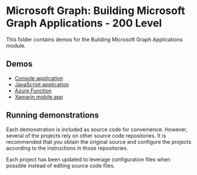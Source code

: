 # Microsoft Graph: Building Microsoft Graph Applications - 200 Level

This folder contains demos for the Building Microsoft Graph Applications module.

## Demos

- [Console application](./01-console-application)
- [JavaScript application](./02-angular-connect-rest)
- [Azure Function](./03-dotnet-daemon)
- [Xamarin mobile app](./04-xamarin-application)

## Running demonstrations

Each demonstration is included as source code for convenience. However, several of the projects rely on other source code repositories. It is recommended that you obtain the original source and configure the projects according to the instructions in those repositories.

Each project has been updated to leverage configuration files when possible instead of editing source code files.